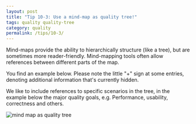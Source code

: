 ```yaml
---
layout: post
title: "Tip 10-3: Use a mind-map as quality tree!"
tags: quality quality-tree
category: quality
permalink: /tips/10-3/
---
```

Mind-maps provide the ability to hierarchically structure (like a tree), but
are sometimes more reader-friendly. Mind-mapping tools often allow references
between different parts of the map.

You find an example below. Please note the little "+" sign at some entries, denoting
additional information that's currently hidden.

We like to include references to specific scenarios in the tree,
in the example below the major quality goals, e.g. Performance, usability, correctness and others.

![mind map as quality tree]({{site.imageurl}}/10-quality-tree-mindmap-example.png)
